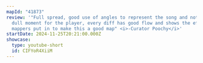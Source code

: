 ```yaml
---
mapId: "41873"
review: '"Full spread, good use of angles to represent the song and not leave a
  dull moment for the player, every diff has good flow and shows the effort the
  mappers put in to make this a good map" <i>-Curator Poochy</i>'
startDate: 2024-11-25T20:21:00.000Z
showcase:
  type: youtube-short
  id: CIFYoR4XiiM
---
```

